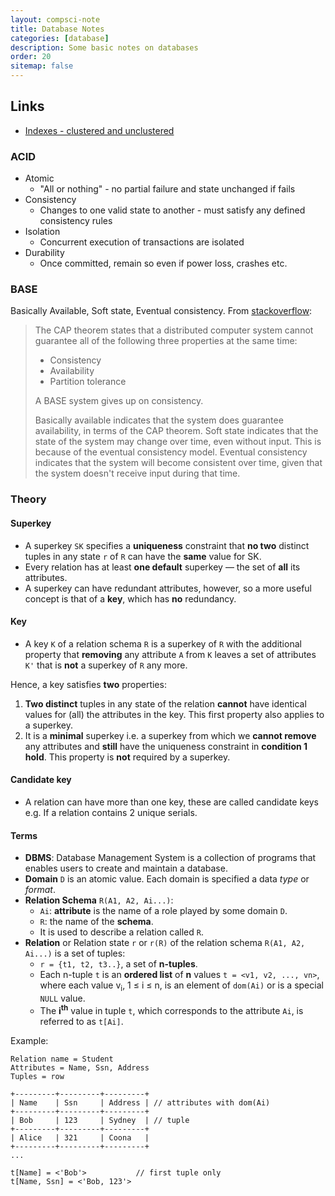 ```yaml
---
layout: compsci-note
title: Database Notes
categories: [database]
description: Some basic notes on databases
order: 20
sitemap: false
---
```


## Links

* [Indexes - clustered and unclustered](https://technet.microsoft.com/en-us/library/jj835095(v=sql.110).aspx)

### ACID

* Atomic
  * "All or nothing" - no partial failure and state unchanged if fails
* Consistency
  * Changes to one valid state to another - must satisfy any defined consistency rules
* Isolation
  * Concurrent execution of transactions are isolated
* Durability
  * Once committed, remain so even if power loss, crashes etc.

### BASE

Basically Available, Soft state, Eventual consistency.
 From [stackoverflow](https://stackoverflow.com/questions/3342497/explanation-of-base-terminology):

>The CAP theorem states that a distributed computer system cannot guarantee all of the following three properties at the same time:
>
> * Consistency
> * Availability
> * Partition tolerance
>
> A BASE system gives up on consistency.
>
>Basically available indicates that the system does guarantee availability, in terms of the CAP theorem.
>Soft state indicates that the state of the system may change over time, even without input. This is because of the eventual consistency model.
>Eventual consistency indicates that the system will become consistent over time, given that the system doesn't receive input during that time.

### Theory

#### Superkey

* A superkey `SK` specifies a **uniqueness** constraint that **no two** distinct tuples in any state `r` of `R` can have the **same** value for SK.
* Every relation has at least **one default** superkey — the set of **all** its attributes.
* A superkey can have redundant attributes, however, so a more useful concept is that of a **key**, which has **no** redundancy.

#### Key

* A key `K` of a relation schema `R` is a superkey of `R` with the additional property that **removing** any attribute `A` from `K` leaves a set of attributes `K'` that is **not** a superkey of `R` any more.

Hence, a key satisfies **two** properties:

1. **Two distinct** tuples in any state of the relation **cannot** have identical values for (all) the attributes in the key.
   This first property also applies to a superkey.
2. It is a **minimal** superkey i.e. a superkey from which we **cannot remove** any attributes and **still** have the uniqueness constraint in **condition 1 hold**.
   This property is **not** required by a superkey.

#### Candidate key

* A relation can have more than one key, these are called candidate keys e.g. If a relation contains 2 unique serials.

#### Terms

* **DBMS**: Database Management System is a collection of programs that enables users to create and maintain a database.
* **Domain** `D` is an atomic value. Each domain is specified a data *type* or *format*.
* **Relation Schema** `R(A1, A2, Ai...)`:
  * `Ai`: **attribute** is the name of a role played by some domain `D`.
  * `R`: the name of the **schema**.
  * It is used to describe a relation called `R`.
* **Relation** or Relation state `r` or `r(R)` of the relation schema `R(A1, A2, Ai...)` is a set of tuples:
  * `r = {t1, t2, t3..}`, a set of **n-tuples**.
  * Each n-tuple `t` is an **ordered list** of **n** values `t = <v1, v2, ..., vn>`, where each value v<sub>i</sub>, 1 ≤ i ≤ n, is an element of `dom(Ai)` or is a special `NULL` value.
  * The **i<sup>th</sup>** value in tuple `t`, which corresponds to the attribute `Ai`, is referred to as `t[Ai]`.

Example:

```text
Relation name = Student
Attributes = Name, Ssn, Address
Tuples = row

+---------+---------+---------+
| Name    | Ssn     | Address | // attributes with dom(Ai)
+---------+---------+---------+
| Bob     | 123     | Sydney  | // tuple
+---------+---------+---------+
| Alice   | 321     | Coona   |
+---------+---------+---------+
...

t[Name] = <'Bob'>           // first tuple only
t[Name, Ssn] = <'Bob, 123'>
```
